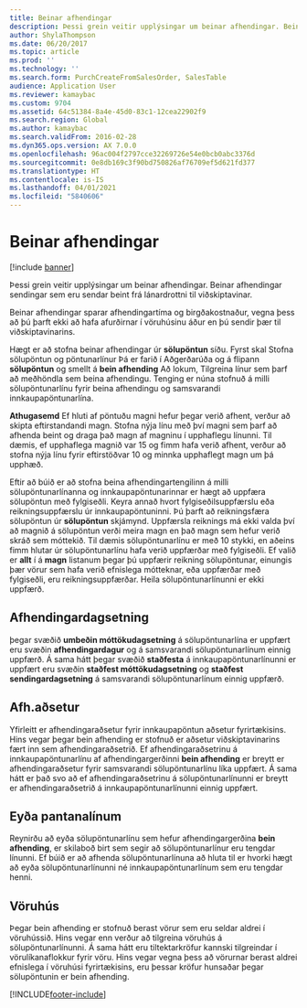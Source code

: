 ```yaml
---
title: Beinar afhendingar
description: Þessi grein veitir upplýsingar um beinar afhendingar. Beinar afhendingar sendingar sem eru sendar beint frá lánardrottni til viðskiptavinar.
author: ShylaThompson
ms.date: 06/20/2017
ms.topic: article
ms.prod: ''
ms.technology: ''
ms.search.form: PurchCreateFromSalesOrder, SalesTable
audience: Application User
ms.reviewer: kamaybac
ms.custom: 9704
ms.assetid: 64c51384-8a4e-45d0-83c1-12cea22902f9
ms.search.region: Global
ms.author: kamaybac
ms.search.validFrom: 2016-02-28
ms.dyn365.ops.version: AX 7.0.0
ms.openlocfilehash: 96ac004f2797cce32269726e54e0bcb0abc3376d
ms.sourcegitcommit: 0e8db169c3f90bd750826af76709ef5d621fd377
ms.translationtype: HT
ms.contentlocale: is-IS
ms.lasthandoff: 04/01/2021
ms.locfileid: "5840606"
---
```

# <a name="direct-deliveries"></a>Beinar afhendingar

[!include [banner](../includes/banner.md)]

Þessi grein veitir upplýsingar um beinar afhendingar. Beinar afhendingar sendingar sem eru sendar beint frá lánardrottni til viðskiptavinar.

Beinar afhendingar sparar afhendingartíma og birgðakostnaður, vegna þess að þú þarft ekki að hafa afurðirnar í vöruhúsinu áður en þú sendir þær til viðskiptavinarins.  

Hægt er að stofna beinar afhendingar úr **sölupöntun**  síðu. Fyrst skal Stofna sölupöntun og pöntunarlínur Þá er farið í Aðgerðarúða og á flipann **sölupöntun** og smellt á **bein afhending** Að lokum, Tilgreina línur sem þarf að meðhöndla sem beina afhendingu. Tenging er núna stofnuð á milli sölupöntunarlínu fyrir beina afhendingu og samsvarandi innkaupapöntunarlína.  

**Athugasemd** Ef hluti af pöntuðu magni hefur þegar verið afhent, verður að skipta eftirstandandi magn. Stofna nýja línu með því magni sem þarf að afhenda beint og draga það magn af magninu í upphaflegu línunni. Til dæmis, ef upphaflega magnið var 15 og fimm hafa verið afhent, verður að stofna nýja línu fyrir eftirstöðvar 10 og minnka upphaflegt magn um þá upphæð.  

Eftir að búið er að stofna beina afhendingartengilinn á milli sölupöntunarlínanna og innkaupapöntunarinnar er hægt að uppfæra sölupöntun með fylgiseðli. Keyra annað hvort fylgiseðilsuppfærslu eða reikningsuppfærslu úr innkaupapöntuninni. Þú þarft að reikningsfæra sölupöntun úr **sölupöntun** skjámynd. Uppfærsla reiknings má ekki valda því að magnið á sölupöntun verði meira magn en það magn sem hefur verið skráð sem móttekið. Til dæmis sölupöntunarlínu er með 10 stykki, en aðeins fimm hlutar úr sölupöntunarlínu hafa verið uppfærðar með fylgiseðli. Ef valið er **allt** í á **magn** listanum þegar þú uppfærir reikning sölupöntunar, einungis þær vörur sem hafa verið efnislega mótteknar, eða uppfærðar með fylgiseðli, eru reikningsuppfærðar. Heila sölupöntunarlínunni er ekki uppfærð.

## <a name="delivery-date"></a>Afhendingardagsetning
þegar svæðið **umbeðin móttökudagsetning** á sölupöntunarlína er uppfært eru svæðin **afhendingardagur** og  á samsvarandi sölupöntunarlínum einnig uppfærð. Á sama hátt þegar svæðið **staðfesta** á innkaupapöntunarlínunni er uppfært eru svæðin **staðfest móttökudagsetning** og **staðfest sendingardagsetning** á samsvarandi sölupöntunarlínum einnig uppfærð.

## <a name="delivery-address"></a>Afh.aðsetur
Yfirleitt er afhendingaraðsetur fyrir innkaupapöntun aðsetur fyrirtækisins. Hins vegar þegar bein afhending er stofnuð er aðsetur viðskiptavinarins fært inn sem afhendingaraðsetrið. Ef afhendingaraðsetrinu á innkaupapöntunarlínu af afhendingargerðinni **bein afhending** er breytt er afhendingaraðsetur fyrir samsvarandi sölupöntunarlínu líka uppfært. Á sama hátt er það svo að ef afhendingaraðsetrinu á sölupöntunarlínunni er breytt er afhendingaraðsetrið á innkaupapöntunarlínunni einnig uppfært.

## <a name="deleting-order-lines"></a>Eyða pantanalínum
Reynirðu að eyða sölupöntunarlínu sem hefur afhendingargerðina **bein afhending**, er skilaboð birt sem segir að sölupöntunarlínur eru tengdar línunni. Ef búið er að afhenda sölupöntunarlínuna að hluta til er hvorki hægt að eyða sölupöntunarlínunni né innkaupapöntunarlínum sem eru tengdar henni.

## <a name="warehouse"></a>Vöruhús
Þegar bein afhending er stofnuð berast vörur sem eru seldar aldrei í vöruhússið. Hins vegar enn verður að tilgreina vöruhús á sölupöntunarlínunni. Á sama hátt eru tiltektarkröfur kannski tilgreindar í vörulíkanaflokkur fyrir vöru. Hins vegar vegna þess að vörurnar berast aldrei efnislega í vöruhúsi fyrirtækisins, eru þessar kröfur hunsaðar þegar sölupöntunin er bein afhending.





[!INCLUDE[footer-include](../../includes/footer-banner.md)]